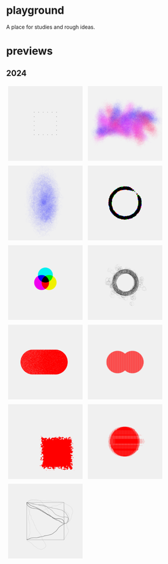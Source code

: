 # playground
A place for studies and rough ideas.  
# previews  


## 2024

<a href='2024/24011//'><img src='2024/24011///outputs/01.png' height='200' width='200' style='margin: 5px;'></a>     <a href='2024/24010//'><img src='2024/24010///outputs/01.png' height='200' width='200' style='margin: 5px;'></a>     <a href='2024/24009//'><img src='2024/24009///outputs/01.png' height='200' width='200' style='margin: 5px;'></a>     <a href='2024/24008//'><img src='2024/24008///outputs/01.png' height='200' width='200' style='margin: 5px;'></a>     <a href='2024/24007//'><img src='2024/24007///outputs/01.png' height='200' width='200' style='margin: 5px;'></a>     <a href='2024/24006//'><img src='2024/24006///outputs/01.png' height='200' width='200' style='margin: 5px;'></a>     <a href='2024/24005//'><img src='2024/24005///outputs/01.png' height='200' width='200' style='margin: 5px;'></a>     <a href='2024/24004//'><img src='2024/24004///outputs/01.png' height='200' width='200' style='margin: 5px;'></a>     <a href='2024/24003//'><img src='2024/24003///outputs/01.png' height='200' width='200' style='margin: 5px;'></a>     <a href='2024/24002//'><img src='2024/24002///outputs/01.png' height='200' width='200' style='margin: 5px;'></a>     <a href='2024/24001//'><img src='2024/24001///outputs/01.png' height='200' width='200' style='margin: 5px;'></a>     
